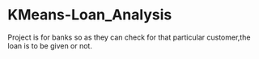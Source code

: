 # KMeans-Loan_Analysis
Project is for banks so as they can check for that particular customer,the loan is to be given or not.
